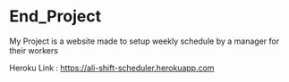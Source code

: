 # End_Project

My Project is a website made to setup weekly schedule by a manager for their workers

Heroku Link : https://ali-shift-scheduler.herokuapp.com
